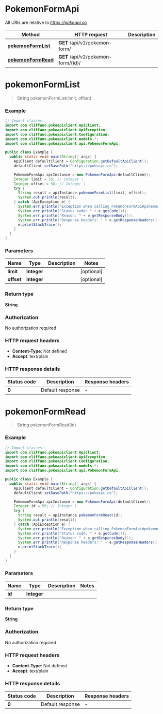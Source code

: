 # PokemonFormApi

All URIs are relative to *https://pokeapi.co*

| Method | HTTP request | Description |
|------------- | ------------- | -------------|
| [**pokemonFormList**](PokemonFormApi.md#pokemonFormList) | **GET** /api/v2/pokemon-form/ |  |
| [**pokemonFormRead**](PokemonFormApi.md#pokemonFormRead) | **GET** /api/v2/pokemon-form/{id}/ |  |


<a name="pokemonFormList"></a>
# **pokemonFormList**
> String pokemonFormList(limit, offset)



### Example
```java
// Import classes:
import com.cliffano.pokeapiclient.ApiClient;
import com.cliffano.pokeapiclient.ApiException;
import com.cliffano.pokeapiclient.Configuration;
import com.cliffano.pokeapiclient.models.*;
import com.cliffano.pokeapiclient.api.PokemonFormApi;

public class Example {
  public static void main(String[] args) {
    ApiClient defaultClient = Configuration.getDefaultApiClient();
    defaultClient.setBasePath("https://pokeapi.co");

    PokemonFormApi apiInstance = new PokemonFormApi(defaultClient);
    Integer limit = 56; // Integer | 
    Integer offset = 56; // Integer | 
    try {
      String result = apiInstance.pokemonFormList(limit, offset);
      System.out.println(result);
    } catch (ApiException e) {
      System.err.println("Exception when calling PokemonFormApi#pokemonFormList");
      System.err.println("Status code: " + e.getCode());
      System.err.println("Reason: " + e.getResponseBody());
      System.err.println("Response headers: " + e.getResponseHeaders());
      e.printStackTrace();
    }
  }
}
```

### Parameters

| Name | Type | Description  | Notes |
|------------- | ------------- | ------------- | -------------|
| **limit** | **Integer**|  | [optional] |
| **offset** | **Integer**|  | [optional] |

### Return type

**String**

### Authorization

No authorization required

### HTTP request headers

 - **Content-Type**: Not defined
 - **Accept**: text/plain

### HTTP response details
| Status code | Description | Response headers |
|-------------|-------------|------------------|
| **0** | Default response |  -  |

<a name="pokemonFormRead"></a>
# **pokemonFormRead**
> String pokemonFormRead(id)



### Example
```java
// Import classes:
import com.cliffano.pokeapiclient.ApiClient;
import com.cliffano.pokeapiclient.ApiException;
import com.cliffano.pokeapiclient.Configuration;
import com.cliffano.pokeapiclient.models.*;
import com.cliffano.pokeapiclient.api.PokemonFormApi;

public class Example {
  public static void main(String[] args) {
    ApiClient defaultClient = Configuration.getDefaultApiClient();
    defaultClient.setBasePath("https://pokeapi.co");

    PokemonFormApi apiInstance = new PokemonFormApi(defaultClient);
    Integer id = 56; // Integer | 
    try {
      String result = apiInstance.pokemonFormRead(id);
      System.out.println(result);
    } catch (ApiException e) {
      System.err.println("Exception when calling PokemonFormApi#pokemonFormRead");
      System.err.println("Status code: " + e.getCode());
      System.err.println("Reason: " + e.getResponseBody());
      System.err.println("Response headers: " + e.getResponseHeaders());
      e.printStackTrace();
    }
  }
}
```

### Parameters

| Name | Type | Description  | Notes |
|------------- | ------------- | ------------- | -------------|
| **id** | **Integer**|  | |

### Return type

**String**

### Authorization

No authorization required

### HTTP request headers

 - **Content-Type**: Not defined
 - **Accept**: text/plain

### HTTP response details
| Status code | Description | Response headers |
|-------------|-------------|------------------|
| **0** | Default response |  -  |

